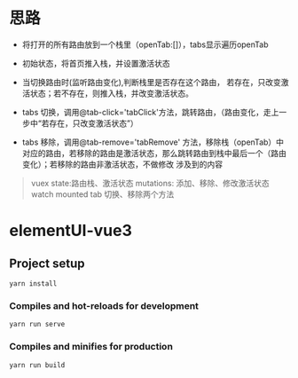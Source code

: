 ﻿
# 思路
* 将打开的所有路由放到一个栈里（openTab:[]），tabs显示遍历openTab
* 初始状态，将首页推入栈，并设置激活状态

* 当切换路由时(监听路由变化),判断栈里是否存在这个路由，
若存在，只改变激活状态；若不存在，则推入栈，并改变激活状态。

* tabs 切换，调用@tab-click='tabClick'方法，跳转路由，（路由变化，走上一步中“若存在，只改变激活状态”）
* tabs 移除，调用@tab-remove='tabRemove' 方法，移除栈（openTab）中对应的路由，若移除的路由是激活状态，那么跳转路由到栈中最后一个（路由变化）；若移除的路由非激活状态，不做修改
涉及到的内容
>vuex    state:路由栈、激活状态   mutations: 添加、移除、修改激活状态
>watch
>mounted
>tab 切换、移除两个方法

# elementUI-vue3

## Project setup
```
yarn install
```

### Compiles and hot-reloads for development
```
yarn run serve
```

### Compiles and minifies for production
```
yarn run build
```
